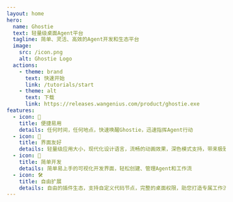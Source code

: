 ```yaml
---
layout: home
hero:
  name: Ghostie
  text: 轻量级桌面Agent平台
  tagline: 简单、灵活、高效的Agent开发和生态平台
  image:
    src: /icon.png
    alt: Ghostie Logo
  actions:
    - theme: brand
      text: 快速开始
      link: /tutorials/start
    - theme: alt
      text: 下载
      link: https://releases.wangenius.com/product/ghostie.exe
features:
  - icon: 🚀
    title: 便捷易用
    details: 任何时间，任何地点，快速唤醒Ghostie，迅速指挥Agent行动
  - icon: 🎉
    title: 界面友好
    details: 轻量级应用大小，现代化设计语言，流畅的动画效果，深色模式支持，带来极致用户体验
  - icon: 🎨
    title: 简单开发
    details: 简单易上手的可视化开发界面，轻松创建、管理Agent和工作流
  - icon: 🛠️
    title: 自由扩展
    details: 自由的插件生态，支持自定义代码节点，完整的桌面权限，助您打造专属工作流
---
```

